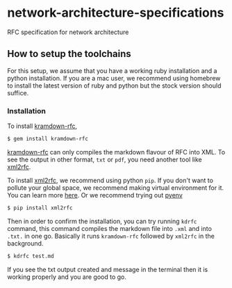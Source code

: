 # network-architecture-specifications
RFC specification for network architecture

## How to setup the toolchains

For this setup, we assume that you have a working ruby installation and a python installation.
If you are a mac user, we recommend using homebrew to install the latest version of ruby and python but the stock version should suffice.

### Installation 

To install [kramdown-rfc](https://github.com/cabo/kramdown-rfc), 
```bash
$ gem install kramdown-rfc
```

[kramdown-rfc](https://github.com/cabo/kramdown-rfc) can only compiles the markdown flavour of RFC into XML. 
To see the output in other format, `txt` or `pdf`, you need another tool like [xml2rfc](https://github.com/ietf-tools/xml2rfc#installation).

To install [xml2rfc](https://github.com/ietf-tools/xml2rfc#installation), we recommend using python `pip`. 
If you don't want to pollute your global space, we recommend making virtual environment for it.
You can learn more [here](https://docs.python.org/3/library/venv.html#creating-virtual-environments). Or we recommend trying out [pyenv](https://github.com/pyenv/pyenv)
```bash
$ pip install xml2rfc
```

Then in order to confirm the installation, you can try running `kdrfc` command, this command compiles the markdown file into `.xml` and into `.txt.` in one go.
Basically it runs `kramdown-rfc` followed by `xml2rfc` in the background.
```bash
$ kdrfc test.md
```
If you see the txt output created and message in the terminal then it is working properly and you are good to go.